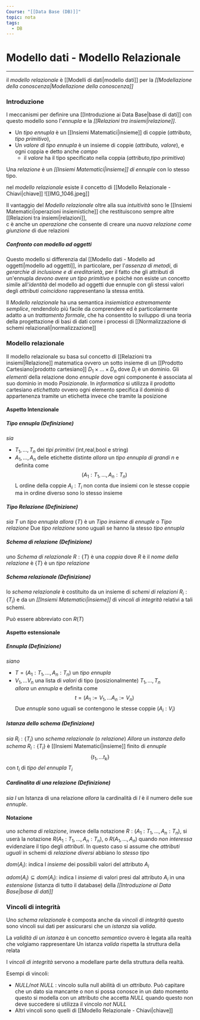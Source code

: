 ```yaml
---
Course: "[[Data Base (DB)]]"
topic: nota
tags:
  - DB
---
```


# Modello dati - Modello Relazionale
---
il _modello relazionale_ è  [[Modelli di dati|modello dati]] per la _[[Modellazione della conoscenza|Modellazione della conoscenza]]_

### Introduzione
I meccanismi per definire una [[Introduzione ai Data Base|base di dati]] con questo modello sono l'_ennupla_ e la _[[Relazioni tra insiemi|relazione]]_. 

- Un _tipo ennupla_ è un [[Insiemi Matematici|insieme]] di coppie (_attributo, tipo primitivo_), 
- Un _valore di tipo ennupla_ è un insieme di coppie (_attributo, valore_), e ogni coppia e detto anche _campo_
	- il _valore_ ha il tipo specificato nella coppia (_attributo,tipo primitiva_)

Una _relazione_ è un _[[Insiemi Matematici|insieme]] di ennuple_ con lo stesso tipo. 

nel _modello relazionale_ esiste il concetto di [[Modello Relazionale - Chiavi|chiave]]
![[IMG_1046.jpeg]]

Il vantaggio del _Modello relazionale_ oltre alla sua _intuitività_ sono le [[Insiemi Matematici|operazioni insiemistiche]] che restituiscono sempre altre [[Relazioni tra insiemi|relazioni]],  
c è anche un _operazione_ che consente di creare una _nuova relazione come giunzione_ di due relazioni

##### Confronto con modello ad oggetti
Questo modello si differenzia dal [[Modello dati - Modello ad oggetti|modello ad oggetti]], in particolare, per l'_assenza di metodi_, di _gerarchie di inclusione e di ereditarietà_, per il fatto che gli attributi di un'ennupla _devono avere un tipo primitivo_ e poiché non esiste un concetto simile all'_identità_ del modello ad oggetti due ennuple con gli stessi valori degli _attributi coincidono_ rappresentano la stessa entità.
 
 Il _Modello relazionale_ ha una semantica _insiemistica estremamente semplice_, rendendolo più facile da comprendere ed è particolarmente adatto a un _trattamento formale_, che ha consentito lo sviluppo di una teoria della progettazione di basi di dati come i processi di [[Normalizzazione di schemi relazionali|normalizzazione]] 




### Modello relazionale
Il modello relazionale su basa sul concetto di [[Relazioni tra insiemi|Relazione]] matematica ovvero un sotto insieme di un [[Prodotto Cartesiano|prodotto cartesiano]] $D_{1}\times \dots \times D_{n}$ dove $D_{i}$ è un dominio.
Gli _elementi_ della relazione dono _ennuple_ dove ogni componente è associata al suo dominio in modo _Posizionale_.
In _informatica_ si utilizza il prodotto cartesiano _etichettato_ ovvero ogni elemento specifica il dominio di appartenenza tramite un etichetta invece che tramite la posizione

#### Aspetto Intenzionale

##### Tipo ennupla (Definizione)
_sia_ 
- $T_{1},\dots,T_{n}$ dei _tipi primitivi_ (int,real,bool e string) 
- $A_{1},\dots,A_{n}$ delle etichette distinte
_allora_ un _tipo ennupla di grandi $n$_ e definita come $$(A_{1}:T_{1},\dots,A_{n}:T_{n})$$L ordine della coppie $A_{i}:T_{i}$ non conta due insiemi con le stesse coppie ma in ordine diverso sono lo stesso insieme

##### Tipo Relazione (Definizione)
_sia_ $T$ un _tipo ennupla_
_allora_ $\{ T \}$ è un _Tipo insieme di ennuple_ o _Tipo relazione_
Due _tipo relazione_ sono uguali se hanno la stesso _tipo ennupla_

##### Schema di relazione (Definizione)
uno _Schema di relazionale_ $R:\{T\}$ è una _coppia_ dove $R$ è il _nome della relazione_ è $\{T\}$ è  un _tipo relazione_

##### Schema relazionale (Definizione)
lo _schema relazionale_ è costituito da un insieme di _schemi di relazioni_ $R_{i}:\{T_{i}\}$ e da un _[[Insiemi Matematici|insieme]]_ di _vincoli di integrità_ relativi a tali schemi.

Può essere abbreviato con $R(T)$

#### Aspetto estensionale

##### Ennupla (Definizione)
_siano_ 
- $T=(A_{1}:T_{1},\dots,A_{n}:T_{n})$ un _tipo ennupla_
- $V_{1},\dots V_{n}$ una lista di _valori_ di tipo (posizionalmente) $T_{1},\dots,T_{n}$   
_allora_ un _ennupla_ e definita come $$t=(A_{1}:=V_{1},\dots A_{n}:=V_{n})$$
Due _ennuple_ sono uguali se contengono le stesse coppie $(A_{i}:V_{i})$

##### Istanza dello schema (Definizione)
_sia_ $R_{i}:\{ T_{i} \}$ uno _schema relazionale_ (o _relazione_)
_Allora_ un _instanza dello schema_ $R_{i}:\{ T_{i} \}$ è [[Insiemi Matematici|insieme]] finito di _ennuple_ $$\{ t_1,\dots t_k \}$$ con $t_{i}$ di _tipo del ennupla_ $T_i$

##### Cardinalita di una relazione (Definizione)
_sia_ $I$ un Istanza di una relazione
_allora_ la cardinalità di $I$ è il numero delle sue _ennuple_.



#### Notazione
uno _schema di relazione_, invece della
notazione $R : {(A_1 : T_1, \dots , A_n : T_n)}$, 
si userà la notazione $R(A_1 : T_1, \dots , A_n : T_n)$, o  $R(A_1, \dots , A_n)$ quando _non interessa_ evidenziare il tipo degli _attributi_.
In questo caso si assume che _attributi uguali_ in schemi di _relazione diversi_ abbiano lo _stesso tipo_

$dom(A_i)$: indica l _insieme_ dei possibili valori
del attributo $A_i$ 

$adom(A_i) \subseteq dom(A_{i})$: indica l _insieme_ di valori presi dal attributo $A_{i}$ in una _estensione_ (istanza di tutto il database) della _[[Introduzione ai Data Base|base di dati]]_



### Vincoli di integrità
Uno _schema relazionale_ è composta anche da _vincoli di integrità_ questo sono vincoli sui dati per assicurarsi che un _istanza_ sia _valida_.

La _validità di un istanza_ è un concetto _semantico_ ovvero è legata alla realtà che volgiamo rappresentare
Un istanza _valida_ rispetta la struttura della relata 

I _vincoli di integrità_ servono a modellare parte della struttura della realtà.

Esempi di vincoli:
- _NULL/not NULL_ : vincolo sulla null abilità di un _attributo_. Può capitare che un dato sia mancante o non si possa conosce in un dato momento questo si modella con un attributo che accetta _NULL_ quando questo non deve succedere si utilizza il vincolo _not NULL_
- Altri vincoli sono quelli di [[Modello Relazionale - Chiavi|chiave]]
